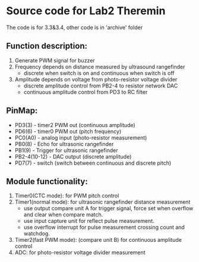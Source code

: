 Source code for Lab2 Theremin
======
The code is for 3.3&3.4, other code is in 'archive' folder

Function description:
------
1. Generate PWM signal for buzzer
2. Frequency depends on distance measured by ultrasound rangefinder
   * discrete when switch is on and continuous when switch is off
3. Amplitude depends on voltage from photo-resistor voltage divider
   * discrete amplitude control from PB2-4 to resistor network DAC
   * continuous amplitude control from PD3 to RC filter

PinMap:
------
* PD3(3) - timer2 PWM out (continuous amplitude)
* PD6(6) - timer0 PWM out (pitch frequency)
* PC0(A0) - analog input (photo-resistor measurement)
* PB0(8) - Echo for ultrasonic rangefinder
* PB1(9) - Trigger for ultrasonic rangefinder
* PB2-4(10-12) - DAC output (discrete amplitude)
* PD7(7) - switch	(switch between continuous and discrete pitch)

Module functionality:
------
1. Timer0(CTC mode): for PWM pitch control 
2. Timer1(normal mode): for ultrasonic rangefinder distance measurement
   * use output compare unit A for trigger signal, force set when overflow and clear when compare match.
   * use input capture unit for reflect pulse measurement.
   * use overflow interrupt for pulse measurement crossing count and watchdog.
3. Timer2(fast PWM mode): (compare unit B) for continuous amplitude control
4. ADC: for photo-resistor voltage divider measurement
